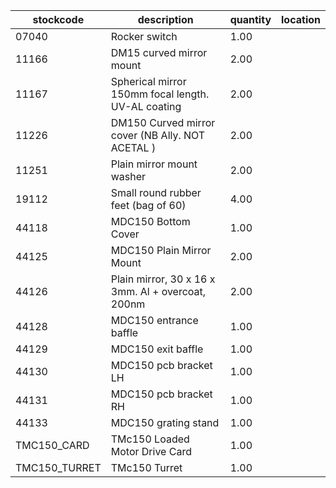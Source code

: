 |stockcode|description|quantity|location|
|---------|-----------|--------|--------|
|07040|Rocker switch|1.00||
|11166|DM15 curved mirror mount|2.00||
|11167|Spherical mirror 150mm focal length.  UV-AL coating|2.00||
|11226|DM150 Curved mirror cover (NB Ally. NOT ACETAL )|2.00||
|11251|Plain mirror mount washer|2.00||
|19112|Small round rubber feet (bag of 60)|4.00||
|44118|MDC150 Bottom Cover|1.00||
|44125|MDC150 Plain Mirror Mount|2.00||
|44126|Plain mirror, 30 x 16 x 3mm.  Al + overcoat, 200nm|2.00||
|44128|MDC150 entrance baffle|1.00||
|44129|MDC150 exit baffle|1.00||
|44130|MDC150 pcb bracket LH|1.00||
|44131|MDC150 pcb bracket RH|1.00||
|44133|MDC150 grating stand|1.00||
|TMC150_CARD|TMc150 Loaded Motor Drive Card|1.00||
|TMC150_TURRET|TMc150 Turret|1.00||
